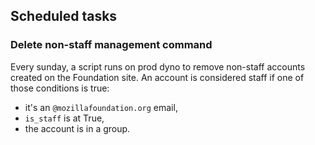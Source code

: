 ## Scheduled tasks

### Delete non-staff management command

Every sunday, a script runs on prod dyno to remove non-staff accounts created on the Foundation site. An account is considered staff if one of those conditions is true:
- it's an `@mozillafoundation.org` email,
- `is_staff` is at True,
- the account is in a group.
